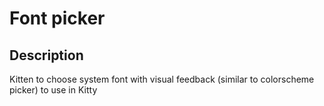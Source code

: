 # Font picker

## Description

Kitten to choose system font with visual feedback (similar to colorscheme picker) to use in Kitty
